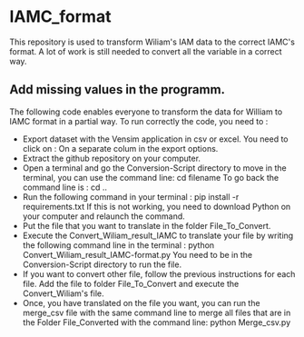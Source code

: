 # IAMC_format

This repository is used to transform Wiliam's IAM data to the correct IAMC's format. A lot of work is still needed to convert all the variable in a correct way. 

## Add missing values in the programm. 

The following code enables everyone to transform the data for William to IAMC format in a partial way. 
To run correctly the code, you need to : 
- Export dataset with the Vensim application in csv or excel. You need to click on : On a separate colum in the export options. 
- Extract the github repository on your computer. 
- Open a terminal and go the Conversion-Script directory to move in the terminal, you can use the command line: cd filename 
To go back the command line is : cd ..
- Run the following command in your terminal : pip install -r requirements.txt 
If this is not working, you need to download Python on your computer and relaunch the command.
- Put the file that you want to translate in the folder File_To_Convert.
- Execute the Convert_Wiliam_result_IAMC to translate your file by writing the following command line in the terminal : python Convert_Wiliam_result_IAMC-format.py
You need to be in the Conversion-Script directory to run the file. 
- If you want to convert other file, follow the previous instructions for each file. Add the file to folder File_To_Convert and execute the Convert_Wiliam's file. 
- Once, you have translated on the file you want, you can run the merge_csv file with the same command line to merge all files that are in the Folder File_Converted with the command line: 
python Merge_csv.py



